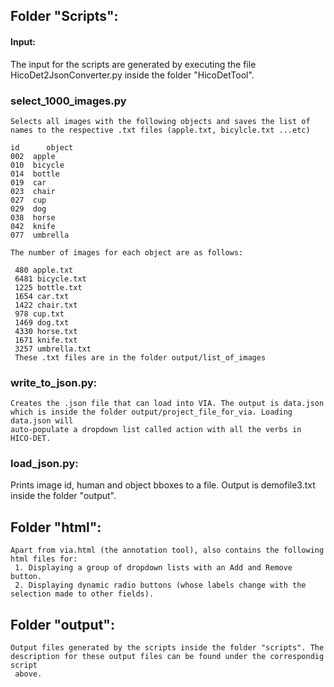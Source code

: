 ## Folder "Scripts":

#### Input:
The input for the scripts are generated by executing the file HicoDet2JsonConverter.py inside the folder "HicoDetTool".

### select_1000_images.py 
    Selects all images with the following objects and saves the list of names to the respective .txt files (apple.txt, bicylcle.txt ...etc)

    id      object
    002  apple
    010  bicycle
    014  bottle      
    019  car
    023  chair
    027  cup
    029  dog
    038  horse
    042  knife
    077  umbrella

    The number of images for each object are as follows:

     480 apple.txt
     6481 bicycle.txt
     1225 bottle.txt
     1654 car.txt
     1422 chair.txt
     978 cup.txt
     1469 dog.txt
     4330 horse.txt
     1671 knife.txt
     3257 umbrella.txt
     These .txt files are in the folder output/list_of_images
     
 ### write_to_json.py:
    Creates the .json file that can load into VIA. The output is data.json which is inside the folder output/project_file_for_via. Loading data.json will 
    auto-populate a dropdown list called action with all the verbs in HICO-DET.
    
 ### load_json.py:
   Prints image id, human and object bboxes to a file. Output is demofile3.txt inside the folder "output".
   
## Folder "html":
    Apart from via.html (the annotation tool), also contains the following html files for:
     1. Displaying a group of dropdown lists with an Add and Remove button.
     2. Displaying dynamic radio buttons (whose labels change with the selection made to other fields).
     
## Folder "output":
    Output files generated by the scripts inside the folder "scripts". The description for these output files can be found under the correspondig script 
     above.
  

